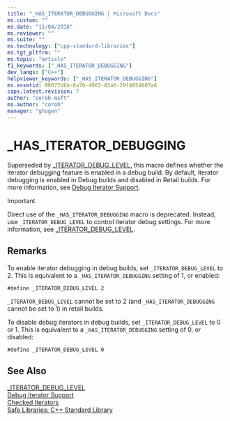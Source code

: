 ```yaml
---
title: "_HAS_ITERATOR_DEBUGGING | Microsoft Docs"
ms.custom: ""
ms.date: "11/04/2016"
ms.reviewer: ""
ms.suite: ""
ms.technology: ["cpp-standard-libraries"]
ms.tgt_pltfrm: ""
ms.topic: "article"
f1_keywords: ["_HAS_ITERATOR_DEBUGGING"]
dev_langs: ["C++"]
helpviewer_keywords: ["_HAS_ITERATOR_DEBUGGING"]
ms.assetid: 90077dbb-8a76-4963-83a6-29f4854007a8
caps.latest.revision: 7
author: "corob-msft"
ms.author: "corob"
manager: "ghogen"
---
```

# _HAS_ITERATOR_DEBUGGING  
  
Superseded by [_ITERATOR_DEBUG_LEVEL](../standard-library/iterator-debug-level.md), this macro defines whether the iterator debugging feature is enabled in a debug build. By default, iterator debugging is enabled in Debug builds and disabled in Retail builds. For more information, see [Debug Iterator Support](../standard-library/debug-iterator-support.md).  
  
> [!IMPORTANT]
> Direct use of the `_HAS_ITERATOR_DEBUGGING` macro is deprecated. Instead, use `_ITERATOR_DEBUG_LEVEL` to control iterator debug settings. For more information, see [_ITERATOR_DEBUG_LEVEL](../standard-library/iterator-debug-level.md).  
  
## Remarks  
To enable iterator debugging in debug builds, set `_ITERATOR_DEBUG_LEVEL` to 2. This is equivalent to a `_HAS_ITERATOR_DEBUGGING` setting of 1, or enabled:  
  
```  
#define _ITERATOR_DEBUG_LEVEL 2  
```  
  
`_ITERATOR_DEBUG_LEVEL` cannot be set to 2 (and `_HAS_ITERATOR_DEBUGGING` cannot be set to 1) in retail builds.  
  
To disable debug iterators in debug builds, set `_ITERATOR_DEBUG_LEVEL` to 0 or 1. This is equivalent to a `_HAS_ITERATOR_DEBUGGING` setting of 0, or disabled:  
  
```  
#define _ITERATOR_DEBUG_LEVEL 0  
```  
  
## See Also  
 [_ITERATOR_DEBUG_LEVEL](../standard-library/iterator-debug-level.md)   
 [Debug Iterator Support](../standard-library/debug-iterator-support.md)   
 [Checked Iterators](../standard-library/checked-iterators.md)   
 [Safe Libraries: C++ Standard Library](../standard-library/safe-libraries-cpp-standard-library.md)

